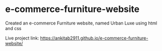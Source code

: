 # e-commerce-furniture-website
Created an e-commerce Furniture website, named Urban Luxe using html and css

Live project link: https://ankitab2911.github.io/e-commerce-furniture-website/
